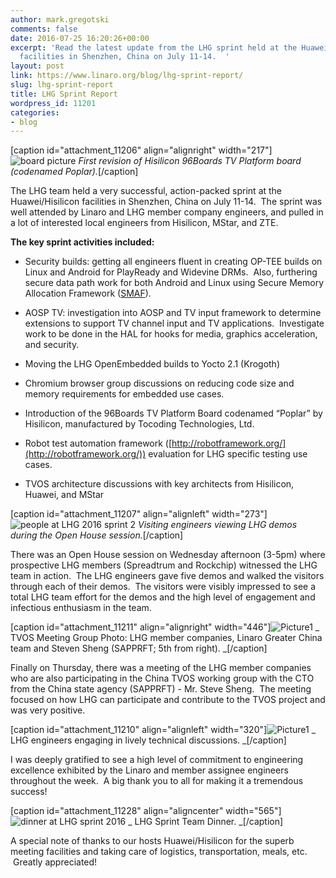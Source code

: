 ```yaml
---
author: mark.gregotski
comments: false
date: 2016-07-25 16:20:26+00:00
excerpt: 'Read the latest update from the LHG sprint held at the Huawei/Hisilicon
  facilities in Shenzhen, China on July 11-14.  '
layout: post
link: https://www.linaro.org/blog/lhg-sprint-report/
slug: lhg-sprint-report
title: LHG Sprint Report
wordpress_id: 11201
categories:
- blog
---
```


[caption id="attachment_11206" align="alignright" width="217"]![board picture](http://www.linaro.org/wp-content/uploads/2016/07/board-picture.png) _First revision of Hisilicon 96Boards TV Platform board (codenamed Poplar)._[/caption]


The LHG team held a very successful, action-packed sprint at the Huawei/Hisilicon facilities in Shenzhen, China on July 11-14.  The sprint was well attended by Linaro and LHG member company engineers, and pulled in a lot of interested local engineers from Hisilicon, MStar, and ZTE.





**The key sprint activities included:**






 	
  * Security builds: getting all engineers fluent in creating OP-TEE builds on Linux and Android for PlayReady and Widevine DRMs.  Also, furthering secure data path work for both Android and Linux using Secure Memory Allocation Framework ([SMAF](https://lwn.net/Articles/688379/)).

 	
  * AOSP TV: investigation into AOSP and TV input framework to determine extensions to support TV channel input and TV applications.  Investigate work to be done in the HAL for hooks for media, graphics acceleration, and security.

 	
  * Moving the LHG OpenEmbedded builds to Yocto 2.1 (Krogoth)

 	
  * Chromium browser group discussions on reducing code size and memory requirements for embedded use cases.

 	
  * Introduction of the 96Boards TV Platform Board codenamed “Poplar” by Hisilicon, manufactured by Tocoding Technologies, Ltd.

 	
  * Robot test automation framework ([http://robotframework.org/](http://robotframework.org/)) evaluation for LHG specific testing use cases.

 	
  * TVOS architecture discussions with key architects from Hisilicon, Huawei, and MStar


[caption id="attachment_11207" align="alignleft" width="273"]![people at LHG 2016 sprint 2](http://www.linaro.org/wp-content/uploads/2016/07/people-at-LHG-2016-sprint-2.jpg) _Visiting engineers viewing LHG demos during the Open House session._[/caption]


There was an Open House session on Wednesday afternoon (3-5pm) where prospective LHG members (Spreadtrum and Rockchip) witnessed the LHG team in action.  The LHG engineers gave five demos and walked the visitors through each of their demos.  The visitors were visibly impressed to see a total LHG team effort for the demos and the high level of engagement and infectious enthusiasm in the team.




[caption id="attachment_11211" align="alignright" width="446"]![Picture1](http://www.linaro.org/wp-content/uploads/2016/07/Picture1-1.png) _ TVOS Meeting Group Photo: LHG member companies, Linaro Greater China team and Steven Sheng (SAPPRFT; 5th from right). _[/caption]


Finally on Thursday, there was a meeting of the LHG member companies who are also participating in the China TVOS working group with the CTO from the China state agency (SAPPRFT) - Mr. Steve Sheng.  The meeting focused on how LHG can participate and contribute to the TVOS project and was very positive.





[caption id="attachment_11210" align="alignleft" width="320"]![Picture1](http://www.linaro.org/wp-content/uploads/2016/07/Picture1.png) _ LHG engineers engaging in lively technical discussions. _[/caption]


I was deeply gratified to see a high level of commitment to engineering excellence exhibited by the Linaro and member assignee engineers throughout the week.  A big thank you to all for making it a tremendous success!




[caption id="attachment_11228" align="aligncenter" width="565"]![dinner at LHG sprint 2016](http://www.linaro.org/wp-content/uploads/2016/07/dinner-at-LHG-sprint-2016.png) _ LHG Sprint Team Dinner. _[/caption]


A special note of thanks to our hosts Huawei/Hisilicon for the superb meeting facilities and taking care of logistics, transportation, meals, etc.  Greatly appreciated! 



